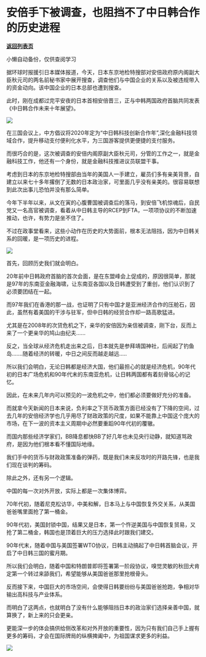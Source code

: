 # 安倍手下被调查，也阻挡不了中日韩合作的历史进程

[**返回列表页**](/gzh/政事堂2019)

小懒自动备份，仅供查阅学习

  

据环球时报援引日本媒体报道，今天，日本东京地检特搜部对安倍政府原内阁副大臣秋元司的两名前秘书家中展开搜查，调查他们与中国企业的关系以及被违规带入的资金动向。该中国企业的日本总部也遭到搜查。

  

此时，刚在成都过完平安夜的日本首相安倍晋三，正与中韩两国政府首脑共同发表《中日韩合作未来十年展望》。

  

![](https://mmbiz.qpic.cn/mmbiz_jpg/rxhS23yu8cN30ZK1KBckuTdse6dkNSp5c5b5Z9dfb0JmTJbsz1rwLtHzaibsoDqXO1XaX6k48C7zB1Lp15zzxJg/640?wx_fmt=jpeg)

  

在三国会议上，中方倡议将2020年定为“中日韩科技创新合作年”,深化金融科技领域合作，提升移动支付便利化水平，为三国游客提供更便捷的支付服务。

  

而很巧合的是，这次被调查的安倍内阁原副大臣秋元司，分管的工作之一，就是金融科技工作，他还有一个身份，就是金融科技推进议员联盟干事。

  

考虑到日本的东京地检特搜部由当年的美国人一手建立，雇员们多有亲美背景，自建立以来七十多年撂倒了无数的日本政治家，可里面几乎没有亲美的。很容易联想到此次出事儿恐怕并没有那么简单。

  

今年下半年以来，从文在寅的心腹曹国被调查后的落马，到安倍飞机惊魂后，自民党又一名高官被调查，看着从中日韩主导的RCEP到FTA，一项项协议的不断加速推动，也许，有势力是坐不住了。  

  

不过在政事堂看来，这些小动作在历史的大势面前，根本无法阻挡，因为中日韩关系的回暖，是一项历史的进程。

  

![](https://mmbiz.qpic.cn/mmbiz_jpg/rxhS23yu8cN30ZK1KBckuTdse6dkNSp5tJDShibqdqxEvEWicdXlGOHrMy6I6KCNhqfevPnYkiaPyJbluKaDBdchQ/640?wx_fmt=jpeg)

  

首先，回顾历史我们就会明白。  

  

20年前中日韩政府首脑的首次会面，是在东盟峰会上促成的，原因很简单，那就是97年的东南亚金融海啸，让东南亚各国以及日韩遭受到了重创，他们认识到了必须要团结在一起。

  

而97年我们在香港的那一战，也证明了只有中国才是亚洲经济合作的压舱石，因此，虽然有着美国的干涉与驻军，但中日韩的经贸合作却一路高歌猛进。  

  

尤其是在2008年的次贷危机之下，亲华的安倍因为亲信被调查，刚下台，反而上来了一个更亲华的鸠山由纪夫......  

  

反之，当全球从经济危机走出来之后，日本就先是参拜靖国神社，后闹起了钓鱼岛.......随着经济的转暖，中日之间反而越走越远.....  

  

所以我们会明白，无论日韩都是经济大国，他们最担心的就是经济危机，90年代初的日本广场危机和90年代末的东南亚危机，让日韩两国都有着刻骨铭心的记忆。

  

因此，在未来几年内可以预见的一波危机之中，他们都必须要做好充分的准备。

  

而就拿今天新闻的日本来说，负利率之下货币政策方面已经没有了下降的空间，过去几年的安倍经济学也几乎用尽了财政政策的尺度，如果不能靠上中国这个庞大的市场，在下一波的资本主义周期中必然要重蹈90年代初的覆辙。

  

而国内那些经济学家们，BB降息都快BB了好几年也未见央行动静，就知道骂政府，是因为他们根本看不懂国际地缘。

  

我们手中的货币与财政政策准备的弹药，既是我们未来反攻时的开路先锋，也是我们现在谈判的筹码。

  

除此之外，还有另一个逻辑。

  

中国的每一次对外开放，实际上都是一次集体博弈。

  

70年代初，随着尼克松访华，中美和解，日本马上与中国恢复外交关系，从美国爸爸嘴里面抢了第一桶金。

  

90年代初，美国封锁中国，结果又是日本，第一个忤逆美国与中国恢复贸易，又抢了第二桶金，韩国也是顶着巨大的压力选择此时跟我们建交。

  

90年代末，随着中国与美国签署WTO协议，日韩主动搞起了中日韩首脑会议，开启了中日韩三国的蜜月期。  

  

所以我们会明白，随着中国和特朗普即将签署第一阶段协议，嗅觉灵敏的秋田犬肯定第一个转过来舔我们，希望能够从美国爸爸那里抢根骨头。  

  

反而接下来，中国巨大的市场空间，会使得日韩要纷纷与美国爸爸抢跑，争相对华输出高科技与产业体系。

  

而明白了这两点，也就明白了没有什么能够阻挡日本的政治家们选择亲善中国，就算换了，新上来的只会更亲。

  

更能深一步的体会搞供给侧改革和对外开放的重要性，因为只有我们自己手上握有更多的筹码，才会在国际牌局的纵横捭阖中，为祖国谋求更多的利益。  

  

![](https://mmbiz.qpic.cn/mmbiz_jpg/rxhS23yu8cPp0iaKAfe0ZsWfgGcY72o9Nror8TicrtnlDsqzY7y4Kum4fM3X0FMEGlbvm9HvZUiaETSnLt4DHNLbQ/640?wx_fmt=jpeg)

  

